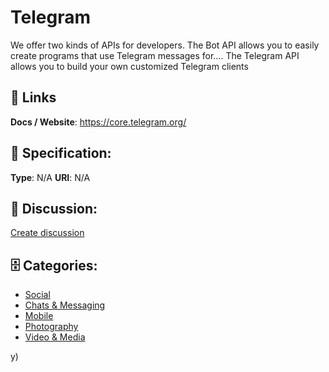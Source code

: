 # Telegram


We offer two kinds of APIs for developers.  The Bot API allows you to easily create programs that use Telegram messages for…. The Telegram API allows you to build your own customized Telegram clients

##  🔗 Links
**Docs / Website**: https://core.telegram.org/

## 🧬 Specification:
**Type**: N/A
**URI**: N/A

## 💬 Discussion:
[Create discussion](https://github.com/apis-list/apis-list/discussions/new)

## 🗄️ Categories:
- [Social](https://github.com/apis-list/apis-list#social)
- [Chats & Messaging](https://github.com/apis-list/apis-list#chats--messaging)
- [Mobile](https://github.com/apis-list/apis-list#mobile)
- [Photography](https://github.com/apis-list/apis-list#photography)
- [Video & Media](https://github.com/apis-list/apis-list#video--media)



y)







